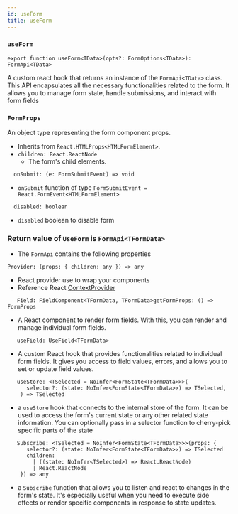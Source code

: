 ```yaml
---
id: useForm
title: useForm
---
```


### `useForm`

```tsx
export function useForm<TData>(opts?: FormOptions<TData>): FormApi<TData>
```
A custom react hook that returns an instance of the `FormApi<TData>` class.
This API encapsulates all the necessary functionalities related to the form. It allows you to manage form state, handle submissions, and interact with form fields



### `FormProps`

An object type representing the form component props.

- Inherits from `React.HTMLProps<HTMLFormElement>`.
- `children: React.ReactNode`
  - The form's child elements.

```tsx
  onSubmit: (e: FormSubmitEvent) => void
```
  - `onSubmit` function of type `FormSubmitEvent = React.FormEvent<HTMLFormElement>`

```tsx
  disabled: boolean
```
  - `disabled` boolean to disable form



### Return value of `UseForm` is  `FormApi<TFormData>`

- The `FormApi` contains the following properties

```tsx
Provider: (props: { children: any }) => any
```
- React provider use to wrap your components
- Reference React [ContextProvider]("https://react.dev/reference/react/createContext#provider")



```tsx
   Field: FieldComponent<TFormData, TFormData>getFormProps: () => FormProps
```
- A React component to render form fields. With this, you can render and manage individual form fields.

```tsx
   useField: UseField<TFormData>
```
- A custom React hook that provides functionalities related to individual form fields. It gives you access to field values, errors, and allows you to set or update field values.


```tsx
   useStore: <TSelected = NoInfer<FormState<TFormData>>>(
      selector?: (state: NoInfer<FormState<TFormData>>) => TSelected,
    ) => TSelected
```
- a `useStore` hook that connects to the internal store of the form. It can be used to access the form's current state or any other related state information. You can optionally pass in a selector function to cherry-pick specific parts of the state


```tsx
   Subscribe: <TSelected = NoInfer<FormState<TFormData>>>(props: {
      selector?: (state: NoInfer<FormState<TFormData>>) => TSelected
      children:
        | ((state: NoInfer<TSelected>) => React.ReactNode)
        | React.ReactNode
    }) => any
```
- a `Subscribe` function that allows you to listen and react to changes in the form's state. It's especially useful when you need to execute side effects or render specific components in response to state updates.
